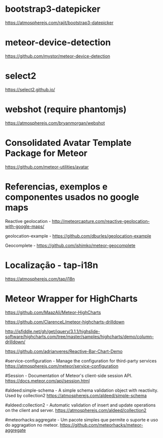 # bootstrap3-datepicker
https://atmospherejs.com/rajit/bootstrap3-datepicker

# meteor-device-detection
https://github.com/mystor/meteor-device-detection

# select2
https://select2.github.io/

# webshot (require phantomjs)
https://atmospherejs.com/bryanmorgan/webshot

# Consolidated Avatar Template Package for Meteor
https://github.com/meteor-utilities/avatar

# Referencias, exemplos e componentes usados no google maps
Reactive geolocation - http://meteorcapture.com/reactive-geolocation-with-google-maps/

geolocation-example - https://github.com/dburles/geolocation-example

Geocomplete - https://github.com/jshimko/meteor-geocomplete

# Localização - tap-i18n
https://atmospherejs.com/tap/i18n

# Meteor Wrapper for HighCharts
https://github.com/MaazAli/Meteor-HighCharts

https://github.com/ClarenceL/meteor-highcharts-drilldown

http://jsfiddle.net/gh/get/jquery/3.1.1/highslide-software/highcharts.com/tree/master/samples/highcharts/demo/column-drilldown/

https://github.com/adrianveres/Reactive-Bar-Chart-Demo

#service-configuration -  Manage the configuration for third-party services
https://atmospherejs.com/meteor/service-configuration

#Session - Documentation of Meteor's client-side session API.
https://docs.meteor.com/api/session.html

#aldeed:simple-schema - A simple schema validation object with reactivity. Used by collection2
https://atmospherejs.com/aldeed/simple-schema

#aldeed:collection2 - Automatic validation of insert and update operations on the client and server.
https://atmospherejs.com/aldeed/collection2

#meteorhacks:aggregate - Um pacote simples que permite o suporte e uso do aggragation no meteor.
https://github.com/meteorhacks/meteor-aggregate